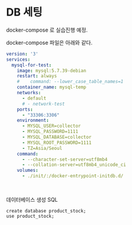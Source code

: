 # DB 세팅

docker-compose 로 실습진행 예정.

docker-compose 파일은 아래와 같다.

```yaml
version: '3'
services:
  mysql-for-test:
    image: mysql:5.7.39-debian
    restart: always
    #    command: --lower_case_table_names=1
    container_name: mysql-temp
    networks:
      - default
      # - network-test
    ports:
      - "33306:3306"
    environment:
      - MYSQL_USER=collector
      - MYSQL_PASSWORD=1111
      - MYSQL_DATABASE=collector
      - MYSQL_ROOT_PASSWORD=1111
      - TZ=Asia/Seoul
    command:
      - --character-set-server=utf8mb4
      - --collation-server=utf8mb4_unicode_ci
    volumes:
      - ./init/:/docker-entrypoint-initdb.d/
```

<br>

데이터베이스 생성 SQL

```
create database product_stock;
use product_stock;
```

<br>

